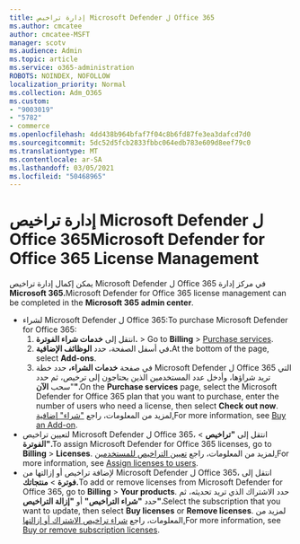 ```yaml
---
title: إدارة تراخيص Microsoft Defender ل Office 365
ms.author: cmcatee
author: cmcatee-MSFT
manager: scotv
ms.audience: Admin
ms.topic: article
ms.service: o365-administration
ROBOTS: NOINDEX, NOFOLLOW
localization_priority: Normal
ms.collection: Adm_O365
ms.custom:
- "9003019"
- "5782"
- commerce
ms.openlocfilehash: 4dd438b964bfaf7f04c8b6fd87fe3ea3dafcd7d0
ms.sourcegitcommit: 5dc52d5fcb2833fbbc064edb783e609d8eef79c0
ms.translationtype: MT
ms.contentlocale: ar-SA
ms.lasthandoff: 03/05/2021
ms.locfileid: "50468965"
---
```

# <a name="microsoft-defender-for-office-365-license-management"></a><span data-ttu-id="97356-102">إدارة تراخيص Microsoft Defender ل Office 365</span><span class="sxs-lookup"><span data-stu-id="97356-102">Microsoft Defender for Office 365 License Management</span></span>

<span data-ttu-id="97356-103">يمكن إكمال إدارة تراخيص Microsoft Defender ل Office 365 في مركز إدارة **Microsoft 365.**</span><span class="sxs-lookup"><span data-stu-id="97356-103">Microsoft Defender for Office 365 license management can be completed in the  **Microsoft 365 admin center**.</span></span>

- <span data-ttu-id="97356-104">لشراء Microsoft Defender ل Office 365:</span><span class="sxs-lookup"><span data-stu-id="97356-104">To purchase Microsoft Defender for Office 365:</span></span>
    1. <span data-ttu-id="97356-105">انتقل إلى **خدمات شراء الفوترة.**  >  [](https://go.microsoft.com/fwlink/p/?linkid=868433)</span><span class="sxs-lookup"><span data-stu-id="97356-105">Go to **Billing** > [Purchase services](https://go.microsoft.com/fwlink/p/?linkid=868433).</span></span>
    2. <span data-ttu-id="97356-106">في أسفل الصفحة، حدد **الوظائف الإضافية.**</span><span class="sxs-lookup"><span data-stu-id="97356-106">At the bottom of the page, select **Add-ons**.</span></span>
    3. <span data-ttu-id="97356-107">في صفحة **خدمات الشراء،** حدد خطة Microsoft Defender ل Office 365 التي تريد شراؤها، وأدخل عدد المستخدمين الذين يحتاجون إلى ترخيص، ثم حدد "سحب **الآن".**</span><span class="sxs-lookup"><span data-stu-id="97356-107">On the **Purchase services** page, select the Microsoft Defender for Office 365 plan that you want to purchase, enter the number of users who need a license, then select **Check out now**.</span></span> <span data-ttu-id="97356-108">لمزيد من المعلومات، راجع ["شراء" إضافية.](https://docs.microsoft.com/microsoft-365/commerce/buy-or-edit-an-add-on)</span><span class="sxs-lookup"><span data-stu-id="97356-108">For more information, see [Buy an Add-on](https://docs.microsoft.com/microsoft-365/commerce/buy-or-edit-an-add-on).</span></span>
- <span data-ttu-id="97356-109">لتعيين تراخيص Microsoft Defender ل Office 365، انتقل إلى **"تراخيص**  >  **الفوترة".**</span><span class="sxs-lookup"><span data-stu-id="97356-109">To assign Microsoft Defender for Office 365 licenses, go to **Billing** > **Licenses**.</span></span> <span data-ttu-id="97356-110">لمزيد من المعلومات، راجع [تعيين التراخيص للمستخدمين.](https://docs.microsoft.com/microsoft-365/admin/manage/assign-licenses-to-users)</span><span class="sxs-lookup"><span data-stu-id="97356-110">For more information, see [Assign licenses to users](https://docs.microsoft.com/microsoft-365/admin/manage/assign-licenses-to-users).</span></span>
- <span data-ttu-id="97356-111">لإضافة تراخيص أو إزالتها من Microsoft Defender ل Office 365، انتقل إلى **فوترة**  >  **منتجاتك.**</span><span class="sxs-lookup"><span data-stu-id="97356-111">To add or remove licenses from Microsoft Defender for Office 365, go to **Billing** > **Your products**.</span></span> <span data-ttu-id="97356-112">حدد الاشتراك الذي تريد تحديثه، ثم حدد **"شراء التراخيص"** أو **"إزالة التراخيص".**</span><span class="sxs-lookup"><span data-stu-id="97356-112">Select the subscription that you want to update, then select **Buy licenses** or **Remove licenses**.</span></span> <span data-ttu-id="97356-113">لمزيد من المعلومات، راجع [شراء تراخيص الاشتراك أو إزالتها.](https://docs.microsoft.com/microsoft-365/commerce/licenses/buy-licenses)</span><span class="sxs-lookup"><span data-stu-id="97356-113">For more information, see [Buy or remove subscription licenses](https://docs.microsoft.com/microsoft-365/commerce/licenses/buy-licenses).</span></span>